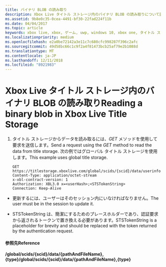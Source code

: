 ```yaml
---
title: バイナリ BLOB の読み取り
description: Xbox Live タイトル ストレージ内のバイナリ BLOB の読み取りについて説明します。
ms.assetid: 9b8e0c35-0cea-4491-bf30-22fad224f11b
ms.date: 04/04/2017
ms.topic: article
keywords: xbox live, xbox, ゲーム, uwp, windows 10, xbox one, タイトル ストレージ
ms.localizationpriority: medium
ms.openlocfilehash: e2a0be72142a3e11c7c680cfc998287f396c2afc
ms.sourcegitcommit: 49d58bc66c1c9f2a4f81473bcb25af79e2b1088d
ms.translationtype: MT
ms.contentlocale: ja-JP
ms.lasthandoff: 12/11/2018
ms.locfileid: "8921983"
---
```

# <a name="reading-a-binary-blob-in-xbox-live-title-storage"></a><span data-ttu-id="4bf1e-104">Xbox Live タイトル ストレージ内のバイナリ BLOB の読み取り</span><span class="sxs-lookup"><span data-stu-id="4bf1e-104">Reading a binary blob in Xbox Live Title Storage</span></span>

1.  <span data-ttu-id="4bf1e-105">タイトル ストレージからデータを読み取るには、*GET* メソッドを使用して要求を送信します。</span><span class="sxs-lookup"><span data-stu-id="4bf1e-105">Send a request using the *GET* method to read the data from title storage.</span></span> <span data-ttu-id="4bf1e-106">次の例ではグローバル タイトル ストレージを使用します。</span><span class="sxs-lookup"><span data-stu-id="4bf1e-106">This example uses global title storage.</span></span>

        GET https://titlestorage.xboxlive.com/global/scids/{scid}/data/userinfo.bin,binary
        Content-Type: application/octet-stream
        x-xbl-contract-version: 1
        Authorization: XBL3.0 x=<userHash>;<STSTokenString>
        Connection: Keep-Alive



-   <span data-ttu-id="4bf1e-107">更新するには、ユーザーはそのセッション内にいなければなりません。</span><span class="sxs-lookup"><span data-stu-id="4bf1e-107">The user must be in the session to update it.</span></span>

-   <span data-ttu-id="4bf1e-108">STSTokenString は、簡潔にするためのプレースホルダーであり、認証要求から返されるトークンで置き換える必要があります。</span><span class="sxs-lookup"><span data-stu-id="4bf1e-108">STSTokenString is a placeholder for brevity and should be replaced with the token returned by the authentication request.</span></span>

#### <a name="reference"></a><span data-ttu-id="4bf1e-109">参照先</span><span class="sxs-lookup"><span data-stu-id="4bf1e-109">Reference</span></span>

**<span data-ttu-id="4bf1e-110">/global/scids/{scid}/data/{pathAndFileName},{type}</span><span class="sxs-lookup"><span data-stu-id="4bf1e-110">/global/scids/{scid}/data/{pathAndFileName},{type}</span></span>**
